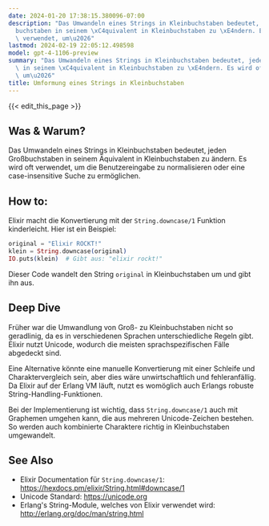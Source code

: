 ```yaml
---
date: 2024-01-20 17:38:15.380096-07:00
description: "Das Umwandeln eines Strings in Kleinbuchstaben bedeutet, jeden Gro\xDF\
  buchstaben in seinem \xC4quivalent in Kleinbuchstaben zu \xE4ndern. Es wird oft\
  \ verwendet, um\u2026"
lastmod: 2024-02-19 22:05:12.498598
model: gpt-4-1106-preview
summary: "Das Umwandeln eines Strings in Kleinbuchstaben bedeutet, jeden Gro\xDFbuchstaben\
  \ in seinem \xC4quivalent in Kleinbuchstaben zu \xE4ndern. Es wird oft verwendet,\
  \ um\u2026"
title: Umformung eines Strings in Kleinbuchstaben
---
```


{{< edit_this_page >}}

## Was & Warum?
Das Umwandeln eines Strings in Kleinbuchstaben bedeutet, jeden Großbuchstaben in seinem Äquivalent in Kleinbuchstaben zu ändern. Es wird oft verwendet, um die Benutzereingabe zu normalisieren oder eine case-insensitive Suche zu ermöglichen.

## How to:
Elixir macht die Konvertierung mit der `String.downcase/1` Funktion kinderleicht. Hier ist ein Beispiel:

```elixir
original = "Elixir ROCKT!"
klein = String.downcase(original)
IO.puts(klein)  # Gibt aus: "elixir rockt!"
```

Dieser Code wandelt den String `original` in Kleinbuchstaben um und gibt ihn aus.

## Deep Dive
Früher war die Umwandlung von Groß- zu Kleinbuchstaben nicht so geradlinig, da es in verschiedenen Sprachen unterschiedliche Regeln gibt. Elixir nutzt Unicode, wodurch die meisten sprachspezifischen Fälle abgedeckt sind.

Eine Alternative könnte eine manuelle Konvertierung mit einer Schleife und Charaktervergleich sein, aber dies wäre unwirtschaftlich und fehleranfällig. Da Elixir auf der Erlang VM läuft, nutzt es womöglich auch Erlangs robuste String-Handling-Funktionen.

Bei der Implementierung ist wichtig, dass `String.downcase/1` auch mit Graphemen umgehen kann, die aus mehreren Unicode-Zeichen bestehen. So werden auch kombinierte Charaktere richtig in Kleinbuchstaben umgewandelt.

## See Also
- Elixir Documentation für `String.downcase/1`: https://hexdocs.pm/elixir/String.html#downcase/1
- Unicode Standard: https://unicode.org
- Erlang's String-Module, welches von Elixir verwendet wird: http://erlang.org/doc/man/string.html
